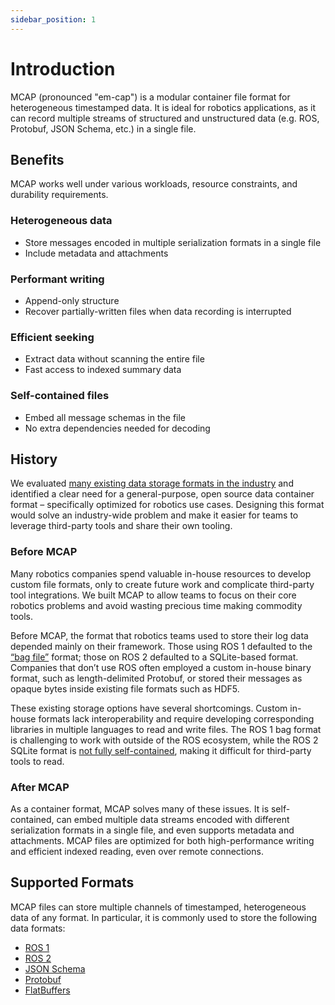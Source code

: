 ```yaml
---
sidebar_position: 1
---
```


# Introduction

MCAP (pronounced "em-cap") is a modular container file format for heterogeneous timestamped data. It is ideal for robotics applications, as it can record multiple streams of structured and unstructured data (e.g. ROS, Protobuf, JSON Schema, etc.) in a single file.

## Benefits

MCAP works well under various workloads, resource constraints, and durability requirements.

### Heterogeneous data

- Store messages encoded in multiple serialization formats in a single file
- Include metadata and attachments

### Performant writing

- Append-only structure
- Recover partially-written files when data recording is interrupted

### Efficient seeking

- Extract data without scanning the entire file
- Fast access to indexed summary data

### Self-contained files

- Embed all message schemas in the file
- No extra dependencies needed for decoding

## History

We evaluated [many existing data storage formats in the industry](https://github.com/foxglove/mcap/blob/main/docs/motivation/evaluation-of-robotics-data-recording-file-formats.md) and identified a clear need for a general-purpose, open source data container format – specifically optimized for robotics use cases. Designing this format would solve an industry-wide problem and make it easier for teams to leverage third-party tools and share their own tooling.

### Before MCAP

Many robotics companies spend valuable in-house resources to develop custom file formats, only to create future work and complicate third-party tool integrations. We built MCAP to allow teams to focus on their core robotics problems and avoid wasting precious time making commodity tools.

Before MCAP, the format that robotics teams used to store their log data depended mainly on their framework. Those using ROS 1 defaulted to the [“bag file”](http://wiki.ros.org/Bags/Format/2.0) format; those on ROS 2 defaulted to a SQLite-based format. Companies that don’t use ROS often employed a custom in-house binary format, such as length-delimited Protobuf, or stored their messages as opaque bytes inside existing file formats such as HDF5.

These existing storage options have several shortcomings. Custom in-house formats lack interoperability and require developing corresponding libraries in multiple languages to read and write files. The ROS 1 bag format is challenging to work with outside of the ROS ecosystem, while the ROS 2 SQLite format is [not fully self-contained](https://github.com/ros2/rosbag2/issues/782), making it difficult for third-party tools to read.

### After MCAP

As a container format, MCAP solves many of these issues. It is self-contained, can embed multiple data streams encoded with different serialization formats in a single file, and even supports metadata and attachments. MCAP files are optimized for both high-performance writing and efficient indexed reading, even over remote connections.

## Supported Formats

MCAP files can store multiple channels of timestamped, heterogeneous data of any format. In particular, it is commonly used to store the following data formats:

- [ROS 1](http://wiki.ros.org/)
- [ROS 2](https://docs.ros.org/)
- [JSON Schema](https://json-schema.org/)
- [Protobuf](https://developers.google.com/protocol-buffers)
- [FlatBuffers](https://google.github.io/flatbuffers/)
